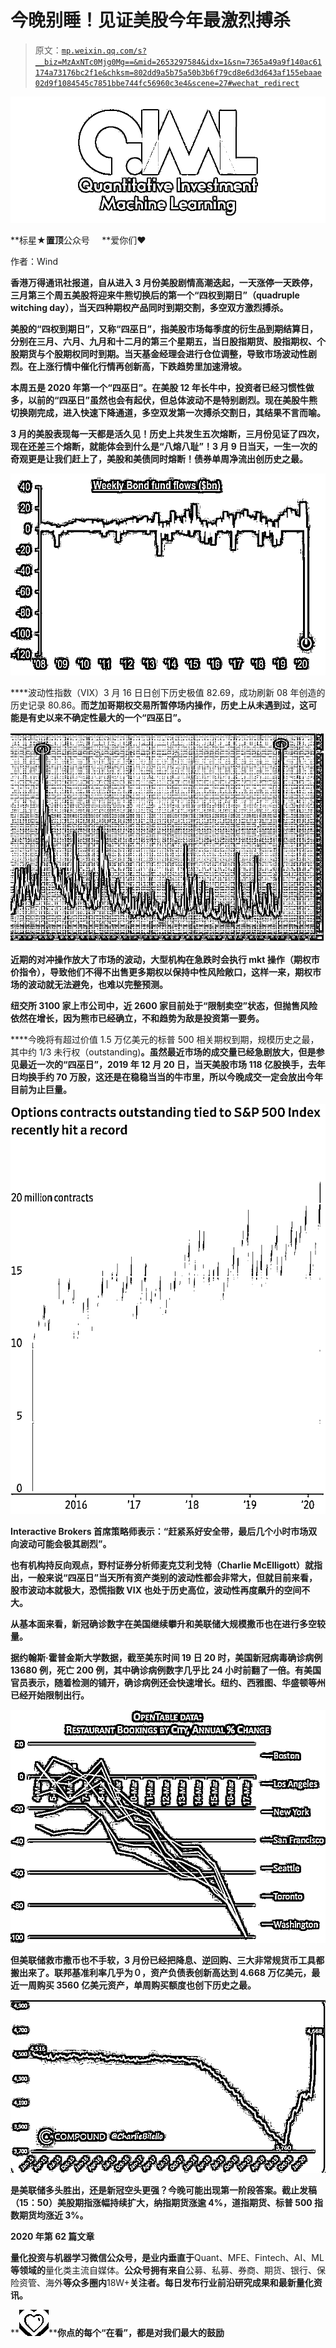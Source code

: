 # 今晚别睡！见证美股今年最激烈搏杀

> 原文：[`mp.weixin.qq.com/s?__biz=MzAxNTc0Mjg0Mg==&mid=2653297584&idx=1&sn=7365a49a9f140ac61174a73176bc2f1e&chksm=802dd9a5b75a50b3b6f79cd8e6d3d643af155ebaae02d9f1084545c7851bbe744fc56960c3e4&scene=27#wechat_redirect`](http://mp.weixin.qq.com/s?__biz=MzAxNTc0Mjg0Mg==&mid=2653297584&idx=1&sn=7365a49a9f140ac61174a73176bc2f1e&chksm=802dd9a5b75a50b3b6f79cd8e6d3d643af155ebaae02d9f1084545c7851bbe744fc56960c3e4&scene=27#wechat_redirect)

![](img/34178214a765d0578fea405af887f201.png)

**标星★****置顶****公众号     **爱你们♥   

作者：Wind

**香港万得通讯社报道，自从进入 3 月份美股剧情高潮迭起，一天涨停一天跌停，三月第三个周五美股将迎来牛熊切换后的第一个“四权到期日”（quadruple witching day），当天四种期权产品同时到期交割，多空双方激烈搏杀。** 

**美股的“四权到期日”，又称“四巫日”，指美股市场每季度的衍生品到期结算日，分别在三月、六月、九月和十二月的第三个星期五，**当日股指期货、股指期权、个股期货与个股期权同时到期**。当天基金经理会进行仓位调整，导致市场波动性剧烈。在上涨行情中催化行情再创新高，下跌趋势里加速滑坡。**

**本周五是 2020 年第一个“四巫日”。在美股 12 年长牛中，投资者已经习惯性做多，以前的“四巫日”虽然也会有起伏，但总体波动不是特别剧烈。现在美股牛熊切换刚完成，进入快速下降通道，多空双发第一次搏杀交割日，其结果不言而喻。**

**3 月的美股表现每一天都是活久见！历史上共发生五次熔断，三月份见证了四次，现在还差三个熔断，就能体会到什么是“八熔八耻”！**3 月 9 日当天，一生一次的奇观更是让我们赶上了，美股和美债同时熔断！债券单周净流出创历史之最。****

**![](img/1d7727bf726f2fe00a5135ab29af680e.png)**

****波动性指数（VIX）3 月 16 日日创下历史极值 82.69，成功刷新 08 年创造的历史记录 80.86。**而<ai type="22" parm="{}">芝加哥期权交易所</ai>暂停场内操作，历史上从未遇到过，这可能是有史以来不确定性最大的一个“四巫日”。**

**![](img/e54a7be4ac631b8a4aed130cb90012da.png)**

**近期的对冲操作放大了市场的波动，大型机构在急跌时会执行 mkt 操作（期权市价指令），导致他们不得不出售更多期权以保持中性风险敞口，这样一来，期权市场的波动就无法避免，也难以完整预测。**

**纽交所 3100 家上市公司中，**近 2600 家目前处于“限制卖空”状态**，但抛售风险依然在增长，因为熊市已经确立，不和趋势为敌是投资第一要务。**

****今晚将有超过价值 1.5 万亿美元的标普 500 相关期权到期，规模历史之最，其中约 1/3 未行权（outstanding)**。虽然最近市场的成交量已经急剧放大，但是参见最近一次的“四巫日”，2019 年 12 月 20 日，当天美股市场 118 亿股换手，去年日均换手约 70 万股，这还是在稳稳当当的牛市里，所以今晚成交一定会放出今年目前为止巨量。**

**![](img/79e4027d475974e26ce21e2d40802dc4.png)**

**Interactive Brokers 首席策略师表示：“赶紧系好安全带，最后几个小时市场双向波动可能会极其剧烈”。**

**也有机构持反向观点，<ai type="7" parm="{}">野村证券</ai>分析师麦克艾利戈特（Charlie McElligott）就指出，一般来说“四巫日”当天所有资产类别的波动性都会非常大，但就目前来看，股市波动本就极大，恐慌指数 VIX 也处于历史高位，波动性再度飙升的空间不大。**

**从基本面来看，**新冠确诊数字在美国继续攀升和美联储大规模撒币也在进行多空较量。****

**据约翰斯·霍普金斯大学数据，截至美东时间 19 日 20 时，美国新冠病毒确诊病例 13680 例，死亡 200 例，**其中确诊病例数字几乎比 24 小时前翻了一倍**。有美国官员表示，随着检测的铺开，确诊病例还会快速增长。**纽约、西雅图、华盛顿等州已经开始限制出行。****

**![](img/37cfbd0977f1629edd404f3f2640216f.png)**

**但美联储救市撒币也不手软，3 月份已经把降息、逆回购、三大非常规货币工具都搬出来了。**联邦基准利率几乎为０，资产负债表创新高达到 4.668 万亿美元，最近一周购买 3560 亿美元资产，单周购买额度也创下历史之最。****

**![](img/1d30ab45de6cb558ad2e01247e32a3ab.png)**

**是美联储多头胜出，还是新冠空头更强？今晚可能出现第一阶段答案。截止发稿（15：50）美股期指涨幅持续扩大，纳指期货涨逾 4%，道指期货、标普 500 指数期货均涨近 3%。**

**2020 年第 62 篇文章**

**量化投资与机器学习微信公众号，是业内垂直于**Quant、MFE、Fintech、AI、ML**等领域的**量化类主流自媒体。**公众号拥有来自**公募、私募、券商、期货、银行、保险资管、海外**等众多圈内**18W+**关注者。每日发布行业前沿研究成果和最新量化资讯。**

**![](img/6cba9abe9f2c434df7bd9c0d0d6e1156.png)****你点的每个“在看”，都是对我们最大的鼓励**